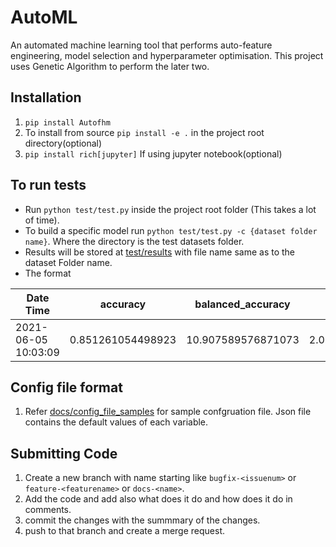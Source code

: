 # AutoML

An automated machine learning tool that performs auto-feature engineering, model selection and hyperparameter optimisation. This project uses Genetic Algorithm to perform the later two.

## Installation

1. `pip install Autofhm` 
2. To install from source `pip install -e .` in the project root directory(optional)
3. `pip install rich[jupyter]` If using jupyter notebook(optional)


## To run tests

- Run `python test/test.py` inside the project root folder (This takes a lot of time).
- To build a specific model run `python test/test.py -c {dataset folder name}`. Where the directory is the test datasets folder.
- Results will be stored at [test/results](test/results) with file name same as to the dataset Folder name.
- The format 

|Date Time|accuracy|balanced_accuracy|f1|precision|recall|time to build|
|---|---|---|--|---|---|---|
|2021-06-05 10:03:09 |0.851261054498923|10.907589576871073|2.0325990974167425|22.489063492063487|0.8516438951901327|23.94397735595703|



## Config file format

1. Refer [docs/config_file_samples](docs/config_file_samples) for sample confgruation file. Json file contains the default values of each variable.


## Submitting Code

1. Create a new branch with name starting like `bugfix-<issuenum>` or `feature-<featurename>` or `docs-<name>`.
2. Add the code and add also what does it do and how does it do in comments.
3. commit the changes with the summmary of the changes.
4. push to that branch and create a merge request.
